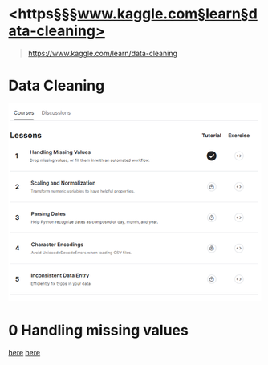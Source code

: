 # <https§§§www.kaggle.com§learn§data-cleaning>
> <https://www.kaggle.com/learn/data-cleaning>

# Data Cleaning

![](image.png)

# 0  Handling missing values
[here](./handling-missing-values.ipynb)
[here](./exercise-handling-missing-values.ipynb)
